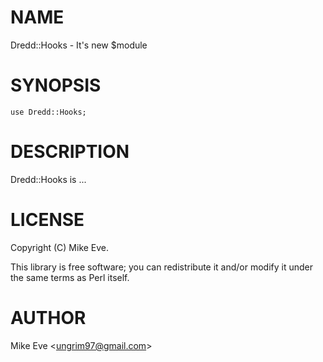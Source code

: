 # NAME

Dredd::Hooks - It's new $module

# SYNOPSIS

    use Dredd::Hooks;

# DESCRIPTION

Dredd::Hooks is ...

# LICENSE

Copyright (C) Mike Eve.

This library is free software; you can redistribute it and/or modify
it under the same terms as Perl itself.

# AUTHOR

Mike Eve &lt;ungrim97@gmail.com>
